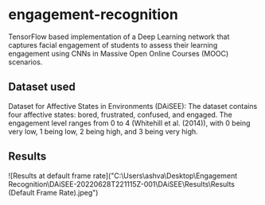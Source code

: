 # engagement-recognition
TensorFlow based implementation of a Deep Learning network that captures facial engagement of students to assess their learning engagement using CNNs in
Massive Open Online Courses (MOOC) scenarios.

## Dataset used
Dataset for Affective States in Environments (DAiSEE): The dataset contains four affective states: bored, frustrated, confused, and engaged. The engagement level ranges from 0 to 4 (Whitehill et al. (2014)), with 0 being very low, 1 being low, 2 being high, and 3 being very high.

## Results
![Results at default frame rate]("C:\Users\ashva\Desktop\Engagement Recognition\DAiSEE-20220628T221115Z-001\DAiSEE\Results\Results (Default Frame Rate).jpeg")
